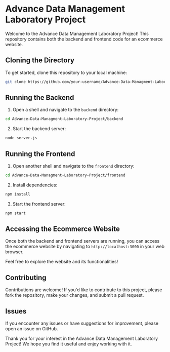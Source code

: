 # Advance Data Management Laboratory Project

Welcome to the Advance Data Management Laboratory Project! This repository contains both the backend and frontend code for an ecommerce website.

## Cloning the Directory

To get started, clone this repository to your local machine:

```bash
git clone https://github.com/your-username/Advance-Data-Managment-Laboratory-Project.git
```

## Running the Backend

1. Open a shell and navigate to the `backend` directory:

```bash
cd Advance-Data-Managment-Laboratory-Project/backend
```

2. Start the backend server:

```bash
node server.js
```

## Running the Frontend

1. Open another shell and navigate to the `frontend` directory:

```bash
cd Advance-Data-Managment-Laboratory-Project/frontend
```

2. Install dependencies:

```bash
npm install
```

3. Start the frontend server:

```bash
npm start
```

## Accessing the Ecommerce Website

Once both the backend and frontend servers are running, you can access the ecommerce website by navigating to `http://localhost:3000` in your web browser.

Feel free to explore the website and its functionalities!

## Contributing

Contributions are welcome! If you'd like to contribute to this project, please fork the repository, make your changes, and submit a pull request.

## Issues

If you encounter any issues or have suggestions for improvement, please open an issue on GitHub.

Thank you for your interest in the Advance Data Management Laboratory Project! We hope you find it useful and enjoy working with it.
```
